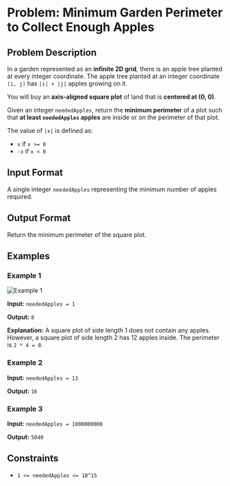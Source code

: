 
# Problem: Minimum Garden Perimeter to Collect Enough Apples

## Problem Description
In a garden represented as an **infinite 2D grid**, there is an apple tree planted at every integer coordinate. The apple tree planted at an integer coordinate `(i, j)` has `|i| + |j|` apples growing on it.

You will buy an **axis-aligned square plot** of land that is **centered at (0, 0)**.

Given an integer `neededApples`, return the **minimum perimeter** of a plot such that **at least `neededApples` apples** are inside or on the perimeter of that plot.

The value of `|x|` is defined as:
- `x` if `x >= 0`
- `-x` if `x < 0`

## Input Format
A single integer `neededApples` representing the minimum number of apples required.

## Output Format
Return the minimum perimeter of the square plot.

## Examples

### Example 1

![Example 1](https://assets.leetcode.com/uploads/2019/08/30/1527_example_1_2.png)

**Input:** `neededApples = 1`<br/>

**Output:** `8`<br/>

**Explanation:** A square plot of side length 1 does not contain any apples. However, a square plot of side length 2 has 12 apples inside. The perimeter is `2 * 4 = 8`.

### Example 2
**Input:** `neededApples = 13`<br/>

**Output:** `16`<br/>

### Example 3
**Input:** `neededApples = 1000000000`<br/>

**Output:** `5040`<br/>

## Constraints
- `1 <= neededApples <= 10^15`

